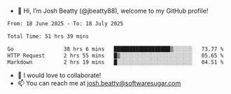 - 👋 Hi, I’m Josh Beatty (@jbeatty88), welcome to my GitHub profile!

<!--START_SECTION:waka-->

```txt
From: 18 June 2025 - To: 18 July 2025

Total Time: 51 hrs 39 mins

Go                38 hrs 6 mins   ██████████████████▒░░░░░░   73.77 %
HTTP Request      2 hrs 55 mins   █▒░░░░░░░░░░░░░░░░░░░░░░░   05.65 %
Markdown          2 hrs 19 mins   █░░░░░░░░░░░░░░░░░░░░░░░░   04.51 %
```

<!--END_SECTION:waka-->

- 💞️ I would love to collaborate!
- 📫 You can reach me at josh.beatty@softwaresugar.com

<!---
jbeatty88/jbeatty88 is a ✨ special ✨ repository because its `README.md` (this file) appears on your GitHub profile.
You can click the Preview link to take a look at your changes.
--->
